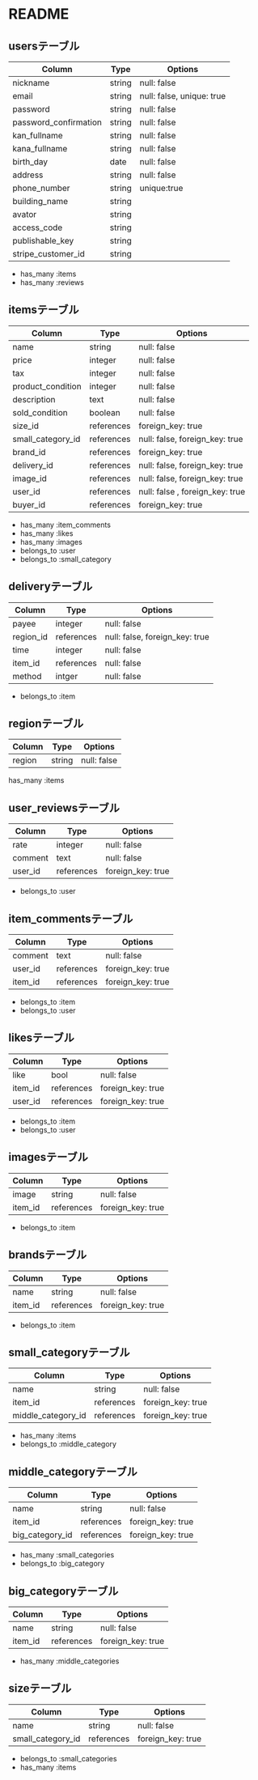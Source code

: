 # README

## usersテーブル
|Column|Type|Options|
|------|----|-------|
|nickname|string|null: false|
|email|string|null: false, unique: true|
|password|string|null: false|
|password_confirmation|string|null: false|
|kan_fullname|string|null: false|
|kana_fullname|string|null: false|
|birth_day|date|null: false|
|address|string|null: false|
|phone_number|string|unique:true|
|building_name|string||
|avator|string||
|access_code|string||
|publishable_key|string||
|stripe_customer_id|string||
- has_many :items
- has_many :reviews


## itemsテーブル
|Column|Type|Options|
|------|----|-------|
|name|string|null: false|
|price|integer|null: false|
|tax|integer|null: false|
|product_condition|integer|null: false|
|description|text|null: false|
|sold_condition|boolean|null: false|
|size_id|references|foreign_key: true|
|small_category_id|references|null: false, foreign_key: true|
|brand_id|references|foreign_key: true|
|delivery_id|references|null: false, foreign_key: true|
|image_id|references|null: false, foreign_key: true|
|user_id|references|null: false , foreign_key: true|
|buyer_id|references|foreign_key: true|
- has_many :item_comments
- has_many :likes
- has_many :images
- belongs_to :user
- belongs_to :small_category


## deliveryテーブル
|Column|Type|Options|
|------|----|-------|
|payee|integer|null: false|
|region_id|references|null: false, foreign_key: true|
|time|integer|null: false|
|item_id|references|null: false|
|method|intger|null: false|
- belongs_to :item

## regionテーブル
|Column|Type|Options|
|------|----|-------|
|region|string|null: false|
has_many :items

## user_reviewsテーブル
|Column|Type|Options|
|------|----|-------|
|rate|integer|null: false|
|comment|text|null: false|
|user_id|references|foreign_key: true|
- belongs_to :user


## item_commentsテーブル
|Column|Type|Options|
|------|----|-------|
|comment|text|null: false|
|user_id|references|foreign_key: true|
|item_id|references|foreign_key: true|
- belongs_to :item
- belongs_to :user

## likesテーブル
|Column|Type|Options|
|------|----|-------|
|like|bool|null: false|
|item_id|references|foreign_key: true|
|user_id|references|foreign_key: true|
- belongs_to :item
- belongs_to :user

## imagesテーブル
|Column|Type|Options|
|------|----|-------|
|image|string|null: false|
|item_id|references|foreign_key: true|
- belongs_to :item

## brandsテーブル
|Column|Type|Options|
|------|----|-------|
|name|string|null: false|
|item_id|references|foreign_key: true|
- belongs_to :item

## small_categoryテーブル
|Column|Type|Options|
|------|----|-------|
|name|string|null: false|
|item_id|references|foreign_key: true|
|middle_category_id|references|foreign_key: true|
- has_many :items
- belongs_to :middle_category

## middle_categoryテーブル
|Column|Type|Options|
|------|----|-------|
|name|string|null: false|
|item_id|references|foreign_key: true|
|big_category_id|references|foreign_key: true|
- has_many :small_categories
- belongs_to :big_category

## big_categoryテーブル
|Column|Type|Options|
|------|----|-------|
|name|string|null: false|
|item_id|references|foreign_key: true|
- has_many :middle_categories

## sizeテーブル
|Column|Type|Options|
|------|----|-------|
|name|string|null: false|
|small_category_id|references|foreign_key: true|
- belongs_to :small_categories
- has_many :items